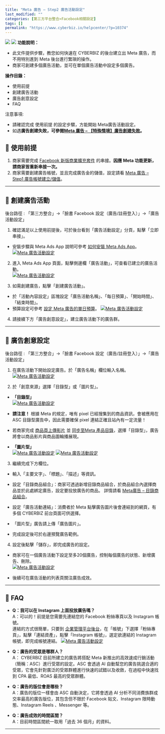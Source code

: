 ```yaml
---
title: "Meta 廣告 – Step2 廣告活動設定"
last_modified: ""
categories: [第三方平台整合>Facebook相關設定]
tags: []
permalink: "https://www.cyberbiz.io/helpcenter/?p=10374"
---
```


![](https://www.cyberbiz.io/helpcenter/wp-content/uploads/一般版3.png)
![](https://www.cyberbiz.io/helpcenter/wp-content/uploads/PLUS版3.png)
**功能說明：**  

* 此文件提供步驟，教您如何快速在 CYBERBIZ 的後台建立出 Meta 廣告，而不用特別進到 Meta 後台進行繁瑣的操作。
* 商家可創建多個廣告活動，並可在單個廣告活動中設定多個廣告。

**操作目錄：**

* 使用前提
* 創建廣告活動
* 廣告創意設定
* FAQ

注意事項:  

* 請確認完成 使用前提 的設定步驟，方能開始 Meta廣告活動設定。
* 如遇**廣告創建失敗，可參閱[Meta 廣告 – 【特殊情境】廣告創建失敗](https://www.cyberbiz.io/helpcenter/?p=10681)。**

## 📌 使用前提



1. 商家需要完成 [Facebook 新版商業擴充套件](https://www.cyberbiz.io/helpcenter/?p=2870) 的串接。**因應 Meta 功能更新，請商家皆重新串接一次。**
2. 商家需要創建廣告帳號，並且完成廣告金的儲值，設定請看 [Meta 廣告 – Step1 廣告帳號建立/儲值](https://www.cyberbiz.io/helpcenter/?p=5621)。

* * *

## 📌 創建廣告活動


後台路徑 :  「第三方整合」→「臉書 Facebook 設定（廣告/註冊登入）」→「廣告活動設定」  


1. 確認滿足以上使用前提後，可於後台看到「廣告活動設定」分頁，點擊「立即串接」。  

* 安裝步驟與 Meta Ads App 說明可參考 [如何安裝 Meta Ads App](https://www.cyberbiz.io/support/?p=47992)。  
[![Meta 廣告活動設定](https://www.cyberbiz.io/support/wp-content/uploads/如何安裝-Meta-App01.png)](https://www.cyberbiz.io/support/wp-content/uploads/如何安裝-Meta-App01.png)

2. 進入 Meta Ads App 頁面，點擊側邊欄「廣告活動」，可查看已建立的廣告活動。  
[![Meta 廣告活動設定](https://www.cyberbiz.io/support/wp-content/uploads/如何安裝-Meta-App09.png)](https://www.cyberbiz.io/support/wp-content/uploads/如何安裝-Meta-App09.png)

3. 如需創建廣告，點擊「創建廣告活動」。  

* 於「活動內容設定」區塊設定「廣告活動名稱」、「每日預算」、「開始時間」、「結束時間」。
* 預算設定可參考 [設定 Meta 廣告的單日預算](https://www.cyberbiz.io/helpcenter/?p=8048)。
[![Meta 廣告活動設定](https://www.cyberbiz.io/support/wp-content/uploads/Meta-廣告活動設定05.png)](https://www.cyberbiz.io/support/wp-content/uploads/Meta-廣告活動設定05.png)

4. 請接續下方「廣告創意設定」，建立廣告活動下的廣告群。

* * *



## 📌 廣告創意設定


後台路徑 :  「第三方整合」→「臉書 Facebook 設定（廣告/註冊登入）」→「廣告活動設定」  


1. 在廣告活動下開始設定廣告。於「廣告名稱」欄位輸入名稱。  
[![Meta 廣告活動設定](https://www.cyberbiz.io/support/wp-content/uploads/Meta-廣告活動設定10.png)](https://www.cyberbiz.io/support/wp-content/uploads/Meta-廣告活動設定10.png)



2. 於「創意來源」選擇「目錄型」或「圖片型」。  


* **「目錄型」**  
[![Meta 廣告活動設定](https://www.cyberbiz.io/support/wp-content/uploads/Meta-廣告活動設定04.png)](https://www.cyberbiz.io/support/wp-content/uploads/Meta-廣告活動設定04.png)

* **請注意！** 根據 Meta 的規定，唯有 pixel 已經搜集到的商品資訊，會被應用在 ASC 目錄型廣告中，因此需要確保 pixel 連結正確且站內有一定流量！


* 若商家完成 [商品頁上傳影片](https://www.cyberbiz.io/helpcenter/?p=1830) 並 [ 同步至Meta 產品目錄](https://www.cyberbiz.io/helpcenter/?p=7886)，選擇「目錄型」，廣告將會以商品影片與商品圖輪播展現。


* **「圖片型」**  
[![Meta 廣告活動設定](https://www.cyberbiz.io/support/wp-content/uploads/Meta-廣告活動設定08.png)](https://www.cyberbiz.io/support/wp-content/uploads/Meta-廣告活動設定08.png) [![Meta 廣告活動設定](https://www.cyberbiz.io/support/wp-content/uploads/Meta-廣告活動設定09.png)](https://www.cyberbiz.io/support/wp-content/uploads/Meta-廣告活動設定09.png)

3. 繼續完成下方欄位。 
* 輸入「主要文字」、「標題」、「描述」等資訊。


* 設定「目錄商品組合」：商家可透過新增目錄商品組合，於商品組合內選擇商品並於此處綁定廣告，設定要投放廣告的商品。 詳情請看 [Meta廣告 – 目錄商品組合](https://www.cyberbiz.io/helpcenter/?p=10789)。


* 設定「廣告活動連結」：消費者於 Meta 點擊廣告圖片後會連結到的網頁，有多個 CYBERBIZ 前台頁面可供選擇。


* 「圖片型」廣告請上傳「廣告圖片」。


* 完成設定後可於右邊預覽廣告範例。


4. 設定後點擊「儲存」，即完成廣告的設定。  

* 商家可在一個廣告活動下設定至多20個廣告，控制每個廣告的狀態、新增廣告、刪除。  
[![Meta 廣告活動設定](https://www.cyberbiz.io/support/wp-content/uploads/Meta-廣告活動設定11.png)](https://www.cyberbiz.io/support/wp-content/uploads/Meta-廣告活動設定11.png)  

* 後續可在廣告活動的列表頁關注廣告成效。 

* * *

## 📌 FAQ



* **Q：我可以在 Instagram 上面投放廣告嗎？**  
A：可以的！前提是您需要先連結您的 Facebook 粉絲專頁以及 Instagram 帳號。  
連結的方式很簡單，只要到
[企業管理平台後台](https://business.facebook.com/latest/settings/business_users/)，在「帳號」下選擇「粉絲專頁」，點擊「連結資產」，點擊「Instagram
帳號」，選定欲連結的 Instagram 帳號，即完成帳號連結。 [![Meta
廣告活動設定](https://www.cyberbiz.io/support/wp-content/uploads/Meta-廣告活動設定07.png)](https://www.cyberbiz.io/support/wp-content/uploads/Meta-廣告活動設定07.png)



* **Q：廣告的受眾是哪群人？**  
A： CYBERBIZ 目前所建立的廣告將搭配 Meta 新推出的高效速成行銷活動（簡稱：ASC）進行受眾的設定。ASC 會透過 AI
自動幫您的廣告挑選合適的受眾，它會先針對廣泛的受眾群體進行快速的試錯以及收斂，在過程中快速找到 CPA 最低、ROAS 最高的受眾群體。



* **Q：廣告的版位會是哪些？**  
A：廣告的版位一樣會由 ASC 自動決定，它將會透過 AI 分析不同消費族群成交率最高的廣告版位，其包含但不限於 Facebook 貼文、Instagram
限時動態、Instagram Reels 、Messenger 等。



* **Q：廣告成效的時間區間？**  
A：目前時間區間統一取用「過去 36 個月」的資料。



* * *

